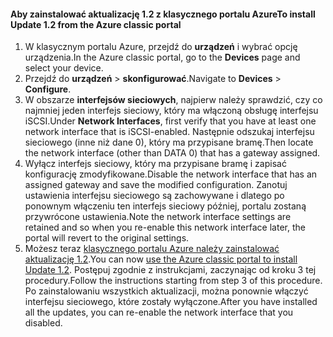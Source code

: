 <!--author=SharS last changed: 03/17/2016-->

#### <a name="to-install-update-12-from-the-azure-classic-portal"></a><span data-ttu-id="3c2b6-101">Aby zainstalować aktualizację 1.2 z klasycznego portalu Azure</span><span class="sxs-lookup"><span data-stu-id="3c2b6-101">To install Update 1.2 from the Azure classic portal</span></span>
1. <span data-ttu-id="3c2b6-102">W klasycznym portalu Azure, przejdź do **urządzeń** i wybrać opcję urządzenia.</span><span class="sxs-lookup"><span data-stu-id="3c2b6-102">In the Azure classic portal, go to the **Devices** page and select your device.</span></span>
2. <span data-ttu-id="3c2b6-103">Przejdź do **urządzeń** > **skonfigurować**.</span><span class="sxs-lookup"><span data-stu-id="3c2b6-103">Navigate to **Devices** > **Configure**.</span></span>
3. <span data-ttu-id="3c2b6-104">W obszarze **interfejsów sieciowych**, najpierw należy sprawdzić, czy co najmniej jeden interfejs sieciowy, który ma włączoną obsługę interfejsu iSCSI.</span><span class="sxs-lookup"><span data-stu-id="3c2b6-104">Under **Network Interfaces**, first verify that you have at least one network interface that is iSCSI-enabled.</span></span> <span data-ttu-id="3c2b6-105">Następnie odszukaj interfejsu sieciowego (inne niż dane 0), który ma przypisane bramę.</span><span class="sxs-lookup"><span data-stu-id="3c2b6-105">Then locate the network interface (other than DATA 0) that has a gateway assigned.</span></span>
4. <span data-ttu-id="3c2b6-106">Wyłącz interfejs sieciowy, który ma przypisane bramę i zapisać konfigurację zmodyfikowane.</span><span class="sxs-lookup"><span data-stu-id="3c2b6-106">Disable the network interface that has an assigned gateway and save the modified configuration.</span></span> <span data-ttu-id="3c2b6-107">Zanotuj ustawienia interfejsu sieciowego są zachowywane i dlatego po ponownym włączeniu ten interfejs sieciowy później, portalu zostaną przywrócone ustawienia.</span><span class="sxs-lookup"><span data-stu-id="3c2b6-107">Note the network interface settings are retained and so when you re-enable this network interface later, the portal will revert to the original settings.</span></span>
5. <span data-ttu-id="3c2b6-108">Możesz teraz [klasycznego portalu Azure należy zainstalować aktualizację 1.2](#install-update-12-via-the-azure-classic-portal).</span><span class="sxs-lookup"><span data-stu-id="3c2b6-108">You can now [use the Azure classic portal to install Update 1.2](#install-update-12-via-the-azure-classic-portal).</span></span> <span data-ttu-id="3c2b6-109">Postępuj zgodnie z instrukcjami, zaczynając od kroku 3 tej procedury.</span><span class="sxs-lookup"><span data-stu-id="3c2b6-109">Follow the instructions starting from step 3 of this procedure.</span></span> <span data-ttu-id="3c2b6-110">Po zainstalowaniu wszystkich aktualizacji, można ponownie włączyć interfejsu sieciowego, które zostały wyłączone.</span><span class="sxs-lookup"><span data-stu-id="3c2b6-110">After you have installed all the updates, you can re-enable the network interface that you disabled.</span></span>

